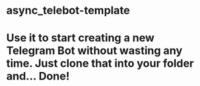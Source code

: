 # async_telebot-template

# Use it to start creating a new Telegram Bot without wasting any time. Just clone that into your folder and... Done!
